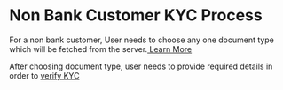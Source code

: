 # Non Bank Customer KYC Process

For a non bank customer, User needs to choose any one document type which will be fetched from the server.[ Learn More](../../../../version-1/customer-on-boarding/api-specification/non-bank-customer-kyc-process/min-kyc-process/fetch-client-rules-api.md)

After choosing document type, user needs to provide required details in order to [verify KYC ](../../../../version-1/customer-on-boarding/api-specification/non-bank-customer-kyc-process/min-kyc-process/update-kyc-details-api.md)
